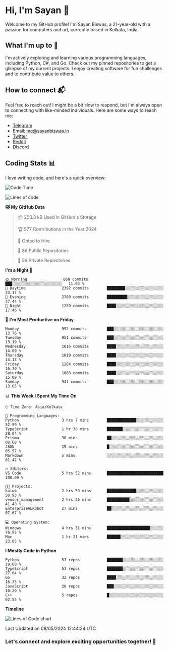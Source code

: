# Hi, I'm Sayan 👋

Welcome to my GitHub profile! I'm Sayan Biswas, a 21-year-old with a passion for computers and art, currently based in Kolkata, India.

## What I'm up to 🚀

I'm actively exploring and learning various programming languages, including Python, C#, and Go. Check out my pinned repositories to get a glimpse of my current projects. I enjoy creating software for fun challenges and to contribute value to others.

## How to connect 📬

Feel free to reach out! I might be a bit slow to respond, but I'm always open to connecting with like-minded individuals. Here are some ways to reach me:

- [Telegram](https://t.me/dank_as_fuck)
- Email: [me@sayanbiswas.in](mailto:me@sayanbiswas.in)
- [Twitter](https://twitter.com/TheDankDel)
- [Reddit](https://www.reddit.com/user/dank_as_fuck_/)
- [Discord](https://discordapp.com/users/506536929152466945)

## Coding Stats 📊

I love writing code, and here's a quick overview:

<!--START_SECTION:waka-->
![Code Time](http://img.shields.io/badge/Code%20Time-1%2C605%20hrs%2054%20mins-blue)

![Lines of code](https://img.shields.io/badge/From%20Hello%20World%20I%27ve%20Written-5.7%20million%20lines%20of%20code-blue)

**🐱 My GitHub Data** 

> 📦 203.8 kB Used in GitHub's Storage 
 > 
> 🏆 577 Contributions in the Year 2024
 > 
> 💼 Opted to Hire
 > 
> 📜 86 Public Repositories 
 > 
> 🔑 59 Private Repositories 
 > 
**I'm a Night 🦉** 

```text
🌞 Morning                860 commits         ███░░░░░░░░░░░░░░░░░░░░░░   11.93 % 
🌆 Daytime                2392 commits        ████████░░░░░░░░░░░░░░░░░   33.17 % 
🌃 Evening                2700 commits        █████████░░░░░░░░░░░░░░░░   37.44 % 
🌙 Night                  1259 commits        ████░░░░░░░░░░░░░░░░░░░░░   17.46 % 
```
📅 **I'm Most Productive on Friday** 

```text
Monday                   992 commits         ███░░░░░░░░░░░░░░░░░░░░░░   13.76 % 
Tuesday                  951 commits         ███░░░░░░░░░░░░░░░░░░░░░░   13.19 % 
Wednesday                1016 commits        ████░░░░░░░░░░░░░░░░░░░░░   14.09 % 
Thursday                 1019 commits        ████░░░░░░░░░░░░░░░░░░░░░   14.13 % 
Friday                   1204 commits        ████░░░░░░░░░░░░░░░░░░░░░   16.70 % 
Saturday                 1088 commits        ████░░░░░░░░░░░░░░░░░░░░░   15.09 % 
Sunday                   941 commits         ███░░░░░░░░░░░░░░░░░░░░░░   13.05 % 
```


📊 **This Week I Spent My Time On** 

```text
🕑︎ Time Zone: Asia/Kolkata

💬 Programming Languages: 
Python                   3 hrs 7 mins        █████████████░░░░░░░░░░░░   52.99 % 
TypeScript               1 hr 38 mins        ███████░░░░░░░░░░░░░░░░░░   28.04 % 
Prisma                   30 mins             ██░░░░░░░░░░░░░░░░░░░░░░░   08.68 % 
JSON                     19 mins             █░░░░░░░░░░░░░░░░░░░░░░░░   05.57 % 
Markdown                 5 mins              ░░░░░░░░░░░░░░░░░░░░░░░░░   01.42 % 

🔥 Editors: 
VS Code                  5 hrs 52 mins       █████████████████████████   100.00 % 

🐱‍💻 Projects: 
kaiwa                    2 hrs 59 mins       █████████████░░░░░░░░░░░░   50.93 % 
vendor_management        2 hrs 26 mins       ██████████░░░░░░░░░░░░░░░   41.40 % 
EnterpriseALRobot        27 mins             ██░░░░░░░░░░░░░░░░░░░░░░░   07.67 % 

💻 Operating System: 
Windows                  4 hrs 31 mins       ███████████████████░░░░░░   76.95 % 
Mac                      1 hr 21 mins        ██████░░░░░░░░░░░░░░░░░░░   23.05 % 
```

**I Mostly Code in Python** 

```text
Python                   57 repos            ███████░░░░░░░░░░░░░░░░░░   29.08 % 
TypeScript               53 repos            ███████░░░░░░░░░░░░░░░░░░   27.04 % 
Go                       32 repos            ████░░░░░░░░░░░░░░░░░░░░░   16.33 % 
JavaScript               20 repos            ███░░░░░░░░░░░░░░░░░░░░░░   10.20 % 
C++                      5 repos             █░░░░░░░░░░░░░░░░░░░░░░░░   02.55 % 
```



**Timeline**

![Lines of Code chart](https://raw.githubusercontent.com/Dank-del/Dank-del/main/assets/bar_graph.png)


 Last Updated on 08/05/2024 12:44:24 UTC
<!--END_SECTION:waka-->

### Let's connect and explore exciting opportunities together! 🚀
